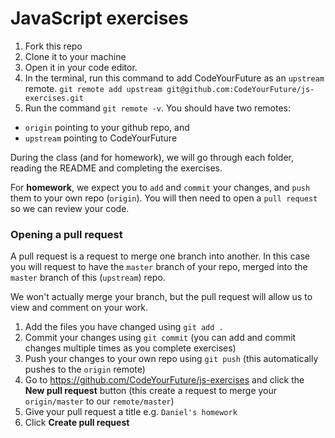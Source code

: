 # JavaScript exercises


1. Fork this repo
2. Clone it to your machine
3. Open it in your code editor.
4. In the terminal, run this command to add CodeYourFuture as an `upstream` remote.
   `git remote add upstream git@github.com:CodeYourFuture/js-exercises.git`
5. Run the command `git remote -v`. You should have two remotes:

* `origin` pointing to your github repo, and
* `upstream` pointing to CodeYourFuture

During the class (and for homework), we will go through each folder, reading the README and completing the exercises.

For **homework**, we expect you to `add` and `commit` your changes, and `push` them to your own repo (`origin`). You will then need to open a `pull request` so we can review your code.

### Opening a pull request

A pull request is a request to merge one branch into another. In this case you will request to have the `master` branch of your repo, merged into the `master` branch of this (`upstream`) repo.

We won't actually merge your branch, but the pull request will allow us to view and comment on your work.

1. Add the files you have changed using `git add .`
2. Commit your changes using `git commit` (you can add and commit changes multiple times as you complete exercises)
3. Push your changes to your own repo using `git push` (this automatically pushes to the `origin` remote)
4. Go to https://github.com/CodeYourFuture/js-exercises and click the **New pull request** button (this create a request to merge your `origin/master` to our `remote/master`)
5. Give your pull request a title e.g. `Daniel's homework`
6. Click **Create pull request**
